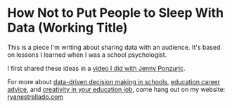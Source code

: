 # How Not to Put People to Sleep With Data (Working Title)

This is a piece I'm writing about sharing data with an audience. It's based on lessons I learned when I was a school psychologist. 

I first shared these ideas in a [video I did with Jenny Ponzuric](https://ryanestrellado.com/how-to-present-data-without-putting-people-to-sleep). 

For more about [data-driven decision making in schools](https://ryanestrellado.com/how-to-measure-what-matters), [education career advice](https://jennyponzuric.com/four-perspectives-for-creatives-in-education-guest-post/), and [creativity in your education job](https://ryanestrellado.com/the-chemistry-of-creativity-in-education-jobs), come hang out on my website: [ryanestrellado.com](https://ryanestrellado.com)
